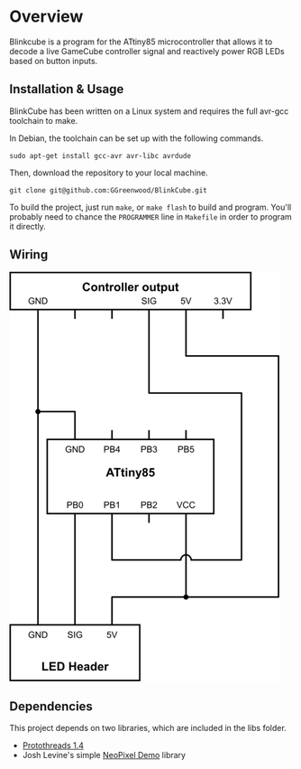 # Overview

Blinkcube is a program for the ATtiny85 microcontroller that allows it to decode a live GameCube controller signal and reactively power RGB LEDs based on button inputs.

## Installation & Usage

BlinkCube has been written on a Linux system and requires the full avr-gcc toolchain to make.

In Debian, the toolchain can be set up with the following commands.

	sudo apt-get install gcc-avr avr-libc avrdude

Then, download the repository to your local machine. 

	git clone git@github.com:GGreenwood/BlinkCube.git

To build the project, just run `make`, or `make flash` to build and program. You'll probably need to chance the `PROGRAMMER` line in `Makefile` in order to program it directly.

## Wiring

![Wiring](/images/wiring.png)

## Dependencies

This project depends on two libraries, which are included in the libs folder.

* [Protothreads 1.4](http://dunkels.com/adam/pt/)
* Josh Levine's simple [NeoPixel Demo](https://github.com/bigjosh/SimpleNeoPixelDemo) library

